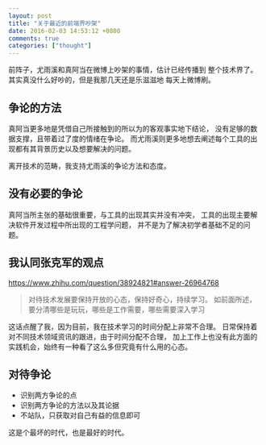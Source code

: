 ```yaml
---
layout: post
title: "关于最近的前端界吵架"
date: 2016-02-03 14:53:12 +0800
comments: true
categories: ["thought"]
---
```


前阵子，尤雨溪和真阿当在微博上吵架的事情，估计已经传播到
整个技术界了。其实真没什么好吵的，但是我那几天还是乐滋滋地
每天上微博刷。

## 争论的方法

真阿当更多地是凭借自己所接触到的所以为的客观事实地下结论，
没有足够的数据支撑，且带着过了度的情绪在争论。
而尤雨溪则更多地想去阐述每个工具的出现都有其背景历史以及想要解决的问题。

离开技术的范畴，我支持尤雨溪的争论方法和态度。

## 没有必要的争论

真阿当所主张的基础很重要，与工具的出现其实并没有冲突，
工具的出现主要解决软件开发过程中所出现的工程学问题，
并不是为了解决初学者基础不足的问题。

## 我认同张克军的观点

https://www.zhihu.com/question/38924821#answer-26964768

> 对待技术发展要保持开放的心态，保持好奇心，持续学习。
> 如前面所述，要分清哪些是玩玩，哪些是工作需要，哪些需要深入学习

这话点醒了我，因为目前，我在技术学习的时间分配上非常不合理。
日常保持着对不同技术领域资讯的跟进，由于时间分配不合理，
加上工作上也没有此方面的实践机会，始终有一种看了这么多但究竟有什么用的心态。

## 对待争论

- 识别两方争论的点
- 识别两方争论的方法以及其论据
- 不站队，只获取对自己有益的信息即可

这是个最坏的时代，也是最好的时代。
